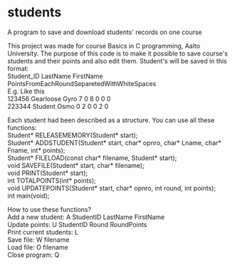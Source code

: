 # students
A program to save and download students' records on one course


This project was made for course Basics in C programming, Aalto University. 
The purpose of this code is to make it possible to save course's students and their points and also edit them. 
Student's will be saved in this format: \
Student_ID LastName FirstName PointsFromEachRoundSeparetedWithWhiteSpaces \
E.g. Like this \
123456 Gearloose Gyro 7 0 8 0 0 0 \
223344 Student Osmo 0 2 0 0 2 0 

Each student had been described as a structure. 
You can use all these functions: \
Student* RELEASEMEMORY(Student* start); \
Student* ADDSTUDENT(Student* start, char* opnro, char* Lname, char* Fname, int* points); \
Student* FILELOAD(const char* filename, Student* start); \
void SAVEFILE(Student* start, char* filename); \
void PRINT(Student* start); \
int TOTALPOINTS(int* points); \
void UPDATEPOINTS(Student* start, char* opnro, int round, int points); \
int main(void);

How to use these functions? \
Add a new student: A StudentID LastName FirstName \
Update points: U StudentID Round RoundPoints \
Print current students: L \
Save file: W filename \
Load file: O filename \
Close program: Q
